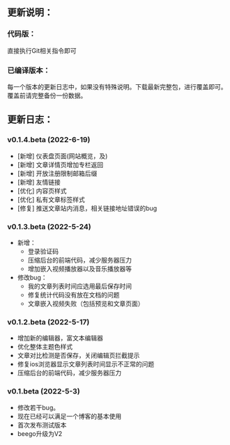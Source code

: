 ## 更新说明：

### 代码版：
直接执行Git相关指令即可

### 已编译版本：
每一个版本的更新日志中，如果没有特殊说明。下载最新完整包，进行覆盖即可。覆盖前请完整备份一份数据。


## 更新日志：

### v0.1.4.beta (2022-6-19)
- [新增] 仪表盘页面(网站概览，及)
- [新增] 文章详情页增加专栏返回
- [新增] 开放注册限制邮箱后缀
- [新增] 友情链接
- [优化] 内容页样式
- [优化] 私有文章标签样式
- [修复] 推送文章站内消息，相关链接地址错误的bug    


### v0.1.3.beta (2022-5-24)
- 新增：
    - 登录验证码
    - 压缩后台的前端代码，减少服务器压力
    - 增加嵌入视频播放器以及音乐播放器等
- 修改bug：
    - 我的文章列表时间应选用最后保存时间
    - 修复统计代码没有放在文档的问题
    - 文章嵌入视频失败（包括预览和文章页面）


### v0.1.2.beta (2022-5-17)
- 增加新的编辑器，富文本编辑器
- 优化整体主题色样式
- 文章对比检测是否保存，关闭编辑页拦截提示
- 修复ios浏览器显示文章列表时间显示不正常的问题
- 压缩后台的前端代码，减少服务器压力


### v0.1.beta (2022-5-3)
- 修改若干bug。
- 现在已经可以满足一个博客的基本使用
- 首次发布测试版本
- beego升级为V2